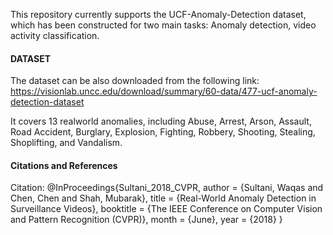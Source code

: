 
This repository currently supports the UCF-Anomaly-Detection dataset, which has been constructed for two main tasks: Anomaly detection, video activity classification.




#### DATASET

The dataset can be also downloaded from the following link: https://visionlab.uncc.edu/download/summary/60-data/477-ucf-anomaly-detection-dataset

It covers 13 realworld anomalies, including Abuse, Arrest, Arson, Assault, Road Accident, Burglary, Explosion, Fighting, Robbery, Shooting, Stealing, Shoplifting, and Vandalism.




#### Citations and References

Citation:
@InProceedings{Sultani_2018_CVPR,
author = {Sultani, Waqas and Chen, Chen and Shah, Mubarak},
title = {Real-World Anomaly Detection in Surveillance Videos},
booktitle = {The IEEE Conference on Computer Vision and Pattern Recognition (CVPR)},
month = {June},
year = {2018}
}
